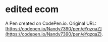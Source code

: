 # edited ecom

A Pen created on CodePen.io. Original URL: [https://codepen.io/Nandy7390/pen/eYqzqaZ](https://codepen.io/Nandy7390/pen/eYqzqaZ).

